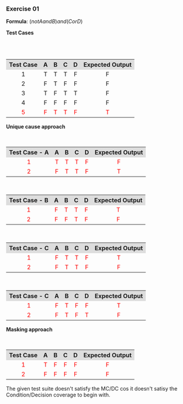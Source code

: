 ### Exercise 01

**Formula**: $(not A and B) and (C or D)$

**Test Cases** 
<table style="text-align:center; width:100%;">  
  <tr style="background-color: #dddddd;">  
    <th style="text-align:center">Test Case</th>  
    <th style="text-align:center">A</th>  
    <th style="text-align:center">B</th>
    <th style="text-align:center">C</th> 
    <th style="text-align:center">D</th>  
    <th style="text-align:center">Expected Output</th>
  </tr>  
  <tr>  
    <td>1</td>  
    <td>T</td>  
    <td>T</td> 
    <td>T</td>
    <td>F</td> 
    <td>F</td> 
  </tr>
  <tr>  
    <td>2</td>  
    <td>F</td>  
    <td>T</td> 
    <td>F</td>
    <td>F</td>
    <td>F</td>  
  </tr>
  <tr>  
    <td>3</td>  
    <td>T</td>  
    <td>F</td> 
    <td>T</td>
    <td>T</td>
    <td>F</td>  
  </tr>
  <tr>  
    <td>4</td>  
    <td>F</td>  
    <td>F</td> 
    <td>F</td>
    <td>F</td>
    <td>F</td>  
  </tr>
  <tr style="color: red;">  
    <td>5</td>  
    <td>F</td>  
    <td>T</td> 
    <td>T</td>
    <td>F</td>
    <td>T</td>  
  </tr>       
</table>

**Unique cause approach**
<table style="text-align:center; width:100%;">  
  <tr style="background-color: #dddddd;">  
    <th style="text-align:center">Test Case - A</th>  
    <th style="text-align:center">A</th>  
    <th style="text-align:center">B</th>
    <th style="text-align:center">C</th> 
    <th style="text-align:center">D</th>  
    <th style="text-align:center">Expected Output</th>
  </tr>  
  <tr style="color: red;">  
    <td>1</td>  
    <td>T</td>  
    <td>T</td> 
    <td>T</td>
    <td>F</td>
    <td>F</td>  
  </tr> 
  <tr style="color: red;">  
    <td>2</td>  
    <td>F</td>  
    <td>T</td> 
    <td>T</td>
    <td>F</td>
    <td>T</td>  
  </tr>
  </table>  
  <table style="text-align:center; width:100%;">  
  <tr style="background-color: #dddddd;">  
    <th style="text-align:center">Test Case - B</th>  
    <th style="text-align:center">A</th>  
    <th style="text-align:center">B</th>
    <th style="text-align:center">C</th> 
    <th style="text-align:center">D</th>  
    <th style="text-align:center">Expected Output</th>
  </tr> 
  <tr style="color: red;">  
    <td>1</td>  
    <td>F</td>  
    <td>T</td> 
    <td>T</td>
    <td>F</td>
    <td>T</td>  
  </tr>
  <tr style="color: red;">  
    <td>2</td>  
    <td>F</td>  
    <td>F</td> 
    <td>T</td>
    <td>F</td>
    <td>F</td>  
  </tr>     
</table>
<table style="text-align:center; width:100%;">  
  <tr style="background-color: #dddddd;">  
    <th style="text-align:center">Test Case - C</th>  
    <th style="text-align:center">A</th>  
    <th style="text-align:center">B</th>
    <th style="text-align:center">C</th> 
    <th style="text-align:center">D</th>  
    <th style="text-align:center">Expected Output</th>
  </tr> 
  <tr style="color: red;">  
    <td>1</td>  
    <td>F</td>  
    <td>T</td> 
    <td>T</td>
    <td>F</td>
    <td>T</td>  
  </tr>
  <tr style="color: red;">  
    <td>2</td>  
    <td>F</td>  
    <td>T</td> 
    <td>T</td>
    <td>F</td>
    <td>F</td>  
  </tr>     
</table>
<table style="text-align:center; width:100%;">  
  <tr style="background-color: #dddddd;">  
    <th style="text-align:center">Test Case - C</th>  
    <th style="text-align:center">A</th>  
    <th style="text-align:center">B</th>
    <th style="text-align:center">C</th> 
    <th style="text-align:center">D</th>  
    <th style="text-align:center">Expected Output</th>
  </tr> 
  <tr style="color: red;">  
    <td>1</td>  
    <td>F</td>  
    <td>T</td> 
    <td>F</td>
    <td>F</td>
    <td>T</td>  
  </tr>
  <tr style="color: red;">  
    <td>2</td>  
    <td>F</td>  
    <td>T</td> 
    <td>F</td>
    <td>T</td>
    <td>F</td>  
  </tr>     
</table>

**Masking approach**

<table style="text-align:center; width:100%;">  
  <tr style="background-color: #dddddd;">  
    <th style="text-align:center">Test Case</th>  
    <th style="text-align:center">A</th>  
    <th style="text-align:center">B</th>
    <th style="text-align:center">C</th> 
    <th style="text-align:center">D</th>  
    <th style="text-align:center">Expected Output</th>
  </tr>  
  <tr style="color: red;">  
    <td>1</td>  
    <td>T</td>  
    <td>F</td> 
    <td>F</td>
    <td>F</td>
    <td>F</td>  
  </tr> 
  <tr style="color: red;">  
    <td>2</td>  
    <td>F</td>  
    <td>F</td> 
    <td>F</td>
    <td>F</td>
    <td>F</td>  
  </tr>      
</table>


The given test suite doesn't satisfy the MC/DC cos it doesn't satisy the Condition/Decision coverage to begin with.
